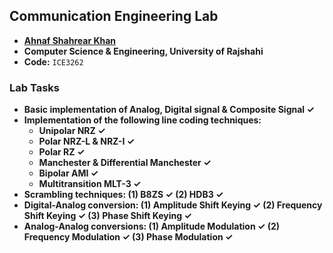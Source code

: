 ## Communication Engineering Lab
- **[Ahnaf Shahrear Khan](https://github.com/ahnafshahrear)**
- **Computer Science & Engineering, University of Rajshahi**
- **Code:** `ICE3262`

### Lab Tasks
- **Basic implementation of Analog, Digital signal & Composite Signal ✓**
- **Implementation of the following line coding techniques:** 
	- **Unipolar NRZ ✓**
	- **Polar NRZ-L & NRZ-I ✓**
	- **Polar RZ ✓**
	- **Manchester & Differential Manchester ✓**
	- **Bipolar AMI ✓**
	- **Multitransition MLT-3 ✓**
- **Scrambling techniques: (1) B8ZS ✓ (2) HDB3 ✓**
- **Digital-Analog conversion: (1) Amplitude Shift Keying ✓ (2) Frequency Shift Keying ✓ (3) Phase Shift Keying ✓**
- **Analog-Analog conversions: (1) Amplitude Modulation ✓ (2) Frequency Modulation ✓ (3) Phase Modulation ✓**